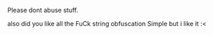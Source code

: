 Please dont abuse stuff.

also did you like all the FuCk string obfuscation
Simple but i like it :<
